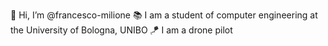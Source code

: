 👋 Hi, I’m @francesco-milione
📚 I am a student of computer engineering at the University of Bologna, UNIBO
🪁 I am a drone pilot

